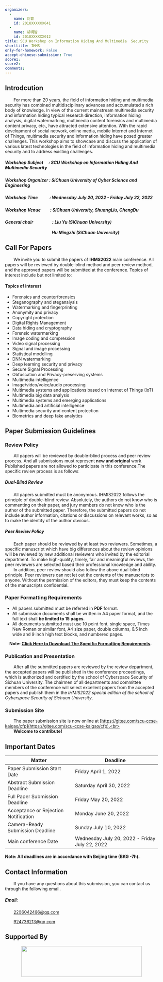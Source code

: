 ```yaml
---
organizers:
  -
    name: 刘育
    id: 2018XXXXXX041
  -
    name: 胡明智
    id: 2018XXXXXX012
title: SCU Workshop on Information Hiding And Multimedia  Security
shorttitle: IHMS
only-for-homework: False
accept-chinese-submission: True
score1: 
score2: 
comments: 
---
```


## Introdcution

&emsp;&emsp;For more than 20 years, the field of information hiding and multimedia security has combined multidisciplinary advances and accumulated a rich body of knowledge. In view of the current mainstream multimedia security and information hiding typical research direction, information hiding analysis, digital watermarking, multimedia content forensics and multimedia content privacy, etc., have attracted extensive attention. With the rapid development of social network, online media, mobile Internet and Internet of Things, multimedia security and information hiding have posed greater challenges. This workshop aims to showcase and discuss the application of various latest technologies in the field of information hiding and multimedia security and to address existing challenges.

##### Workshop Subject&emsp;&nbsp;: SCU Workshop on Information Hiding And Multimedia Security

##### Workshop Organizer : SiChuan University of Cyber Science and Engineering

##### Workshop Time&emsp;&emsp;&ensp; : Wednesday July 20, 2022 - Friday July 22, 2022

##### Workshop Venue&emsp;&ensp;&nbsp;&ensp;: SiChuan University, ShuangLiu, ChengDu

##### General chair&emsp;&emsp;&emsp;&emsp;&ensp;: Liu Yu (SiChuan University)<br></br>&emsp;&emsp;&emsp;&emsp;&emsp;&emsp;&emsp;&emsp;&emsp;&emsp;&emsp;Hu Mingzhi (SiChuan University)

## Call For Papers

&emsp;&emsp;We invite you to submit the papers of **IHMS2022** main conference. All papers will be reviewed by double-blind method and peer review method, and the approved papers will be submitted at the conference. Topics of interest include but not limited to:

#### Topics of interest
+ Forensics and counterforensics
+ Steganography and steganalysis
+ Watermarking and fingerprinting
+ Anonymity and privacy
+ Copyright protection
+ Digital Rights Management
+ Data hiding and cryptography
+ Forensic watermarking
+ Image coding and compression
+ Video signal processing
+ Signal and image processing
+ Statistical modelling
+ DNN watermarking 
+ Deep learning security and privacy
+ Secure Signal Processing
+ Obfuscation and Privacy-preserving systems
+ Multimedia intelligence
+ Image/video/voice/audio processing
+ Multimedia systems and applications based on Internet of Things (IoT)
+ Multimedia big data analysis
+ Multimedia systems and emerging applications
+ Multimedia and artificial intelligence
+ Multimedia security and content protection
+ Biometrics and deep fake analytics

## Paper Submission Guidelines

### Review Policy

&emsp;&emsp;All papers will be reviewed by double-blind process and peer review process. And all submissions must represent **new and original** work. Published papers are not allowed to participate in this conference.The specific review process is as follows:

##### Dual-Blind Review

&emsp;&emsp;All papers submitted must be anonymous. IHMIS2022 follows the principle of double-blind review. Absolutely, the authors do not know who is commenting on their paper, and jury members do not know who is the author of the submitted paper. Therefore, the submitted papers do not include author information, citations or discussions on relevant works, so as to make the identity of the author obvious.

##### Peer Review Policy

&emsp;&emsp;Each paper should be reviewed by at least two reviewers. Sometimes, a specific manuscript which have big differences about the review opinions will be reviewed by new additional reviewers who invited by the editorial department. To make high-quality, timely, fair and meaningful reviews, the peer reviewers are selected based their professional knowledge and ability.
&emsp;&emsp;In addition, peer review should also follow the above dual-blind principle. Peer reviewers can not let out the contents of the manuscripts to anyone. Without the  permission of the editors, they must keep the contents of the manuscripts confidential.

### Paper Formatting Requirements

+  All papers submitted must be referred in **PDF** format. 
+  All submission documents shall be written in A4 paper format, and the full text shall **be limited to 15 pages**.
+  All documents submitted must use 10 point font, single space, Times New Roman or similar font, A4 size paper, double columns, 6.5 inch wide and 9 inch high text blocks, and numbered pages.

&emsp;**Note: [Click Here to Download The Specific Formatting Requirements](https://www.latextemplates.com/template/a0poster-portrait-poster).**

### Publication and Presentation

&emsp;&emsp;After all the submitted papers are reviewed by the review department, the accepted papers will be published in the conference proceedings, which is authorized and certified by the school of Cyberspace Security of Sichuan University. The chairmen of all departments and committee members of the conference will select excellent papers from the accepted papers and publish them in the *IHMIS2022 special edition of the school of Cyberspace Security of Sichuan University*.

### Submission Site

&emsp;&emsp;The paper submission site is now online at [https://gitee.com/scu-ccse-kaigao/cfp](https://gitee.com/scu-ccse-kaigao/cfp).<br></br>
&emsp;&emsp;**Welcome to contribute!**

## Important Dates

| Matter | Deadline  |
|  ----  | ----  |
| Paper Submission Start Date	 | Friday April 1, 2022  |
| Abstract Submission Deadline	 | Saturday April 30, 2022  |
| Full Paper Submission Deadline  | Friday	May 20, 2022   |
| Acceptance or Rejection Notification  | Monday	June 20, 2022 |
| Camera-Ready Submission Deadline  | Sunday	July 10, 2022 |
| Main conference Date |  Wednesday	July 20, 2022 - Friday July 22, 2022|

**Note: All deadlines are in accordance with Beijing time (BKG -7h).**

## Contact Information

&emsp;&emsp;If you have any questions about this submission, you can contact us through the following email.

##### Email:

&emsp;&emsp;2206042466@qq.com

&emsp;&emsp;924736213@qq.com


## Supported By

[<p align="center" bgcolor='red'><img src="https://scu.edu.cn/images/footer-logo.png" width="396" height="101"></p>](http://scu.edu.cn)

